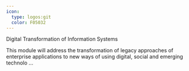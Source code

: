 ```yaml
---
icon:
  type: logos:git
  color: F05032
---
```

Digital Transformation of Information Systems

This module will address the transformation of legacy approaches of enterprise applications to new ways of using digital, social and emerging technolo ... 
